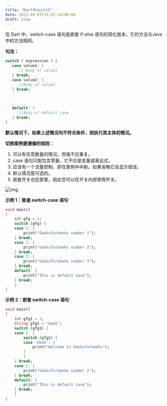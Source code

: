 ```yaml
---
title: "Dart中switch"
date: 2021-09-01T15:52:24+08:00
draft: true
---
```


在 Dart 中，switch-case 语句是嵌套 if-else 语句的简化版本。它的方法与Java中的方法相同。

**句法：**

```dart
switch ( expression ) { 
   case value1: { 
      // Body of value1
   } break; 
   case value2: { 
      //Body of value2 
   } break; 
   .
   .
   .
   default: { 
      //Body of default case  
   } break; 
} 
```

**默认情况下，如果上述情况均不符合条件，则执行其主体的情况。**

**切换案例要遵循的规则：**

1. 可以有任意数量的情况。但值不应重复。
2. case 语句只能包含常量。它不应是变量或表达式。
3. 应该有一个流量控制，即在案例中中断。如果省略它会显示错误。
4. 默认情况是可选的。
5. 嵌套开关也在那里，因此您可以在开关内部使用开关。

![img](https://luckly007.oss-cn-beijing.aliyuncs.com/image/output194.png)

**示例 1：普通 switch-case 语句**

```dart
void main()
{
	int gfg = 1;
	switch (gfg) {
	case 1: {
		print("GeeksforGeeks number 1");
	} break;
	case 2: {
		print("GeeksforGeeks number 2");
	} break;
	case 3: {
		print("GeeksforGeeks number 3");
	} break;
	default: {
		print("This is default case");
	} break;
	}
}

```

**示例 2：嵌套 switch-case 语句**

```dart
void main()
{
	int gfg1 = 1;
	String gfg2 = "Geek";
	switch (gfg1) {
	case 1: {
		switch (gfg2) {
		case 'Geek': {
			print("Welcome to GeeksforGeeks");
		}
		}
	} break;
	case 2: {
		print("GeeksforGeeks number 2");
	} break;
	default: {
		print("This is default case");
	} break;
	}
}

```

